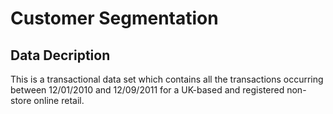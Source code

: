 # Customer Segmentation
## Data Decription

This is a transactional data set which contains all the transactions occurring between 12/01/2010 and 12/09/2011 for a UK-based and registered non-store online retail. 

